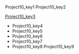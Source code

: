 Project10_key1
Project10_key2


[Project10_key3](https://codepen.io/Lazyboy/pen/avjgEj)


- Project10_key4
- Project10_key5
- Project10_key6
- Project10_key7
- Project10_key8
Project10_key9
